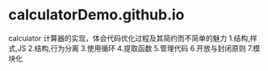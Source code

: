 # calculatorDemo.github.io
calculator
计算器的实现，体会代码优化过程及其简约而不简单的魅力
1.结构,样式,JS
2.结构,行为分离
3.使用循环
4.提取函数
5.管理代码
6.开放与封闭原则
7.模块化

